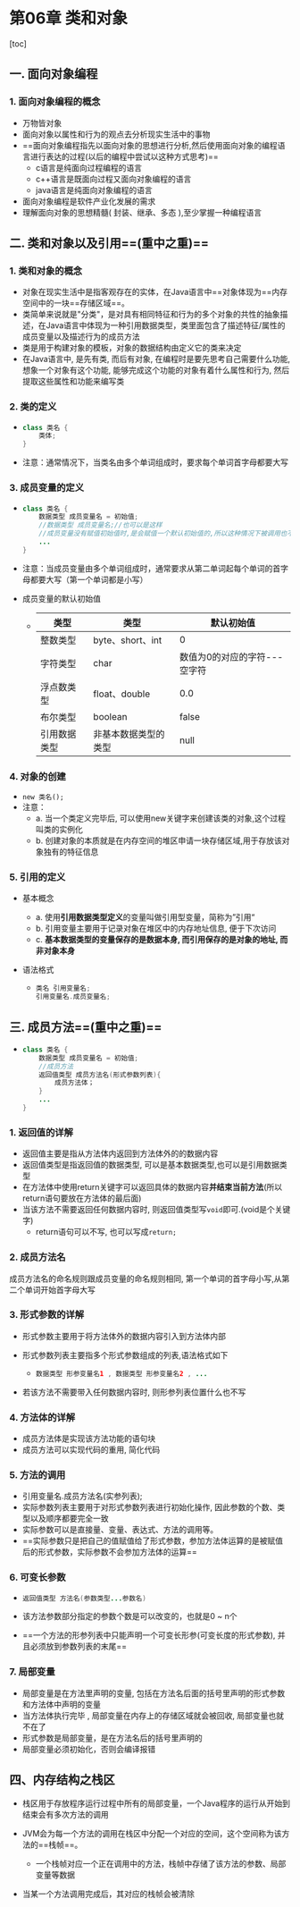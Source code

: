 # 第06章 类和对象

[toc]

## 一. 面向对象编程

### 1. 面向对象编程的概念

- 万物皆对象
- 面向对象以属性和行为的观点去分析现实生活中的事物
- ==面向对象编程指先以面向对象的思想进行分析,然后使用面向对象的编程语言进行表达的过程(以后的编程中尝试以这种方式思考)==
  - c语言是纯面向过程编程的语言
  - c++语言是既面向过程又面向对象编程的语言
  - java语言是纯面向对象编程的语言
- 面向对象编程是软件产业化发展的需求
- 理解面向对象的思想精髓( 封装、继承、多态 ),至少掌握一种编程语言

## 二. 类和对象以及引用==(重中之重)==

### 1. 类和对象的概念

- 对象在现实生活中是指客观存在的实体，在Java语言中==对象体现为==内存空间中的一块==存储区域==。
- 类简单来说就是"分类"，是对具有相同特征和行为的多个对象的共性的抽象描述，在Java语言中体现为一种引用数据类型，类里面包含了描述特征/属性的成员变量以及描述行为的成员方法
- 类是用于构建对象的模板，对象的数据结构由定义它的类来决定
- 在Java语言中, 是先有类, 而后有对象, 在编程时是要先思考自己需要什么功能, 想象一个对象有这个功能, 能够完成这个功能的对象有着什么属性和行为, 然后提取这些属性和功能来编写类

### 2. 类的定义

- ```java
  class 类名 {
      类体;
  }
  ```

- 注意：通常情况下，当类名由多个单词组成时，要求每个单词首字母都要大写

### 3. 成员变量的定义

- ```java
  class 类名 {
      数据类型 成员变量名 = 初始值;
      //数据类型 成员变量名;//也可以是这样
      //成员变量没有赋值初始值时,是会赋值一个默认初始值的,所以这种情况下被调用也不会编译报错
      ...
  }
  ```
- 注意：当成员变量由多个单词组成时，通常要求从第二单词起每个单词的首字母都要大写（第一个单词都是小写）

- 成员变量的默认初始值

  - | 类型         | 类型                 | 默认初始值                   |
    | ------------ | -------------------- | ---------------------------- |
    | 整数类型     | byte、short、int     | 0                            |
    | 字符类型     | char                 | 数值为0的对应的字符---空字符 |
    | 浮点数类型   | float、double        | 0.0                          |
    | 布尔类型     | boolean              | false                        |
    | 引用数据类型 | 非基本数据类型的类型 | null                         |


### 4. 对象的创建

- `new 类名();`
- 注意：
  - a. 当一个类定义完毕后, 可以使用new关键字来创建该类的对象,这个过程叫类的实例化
  - b. 创建对象的本质就是在内存空间的堆区申请一块存储区域,用于存放该对象独有的特征信息

### 5. 引用的定义

- 基本概念

  - a. 使用**引用数据类型定义**的变量叫做引用型变量，简称为”引用“
  - b. 引用变量主要用于记录对象在堆区中的内存地址信息, 便于下次访问
  - c. **基本数据类型的变量保存的是数据本身, 而引用保存的是对象的地址, 而非对象本身**

- 语法格式

  - ```java
    类名 引用变量名;
    引用变量名.成员变量名;
    ```



## 三. 成员方法==(重中之重)==

- ```java
  class 类名 {
      数据类型 成员变量名 = 初始值;
      //成员方法
      返回值类型 成员方法名(形式参数列表){
          成员方法体；
      }
      ...
  }
  ```
### 1. 返回值的详解
- 返回值主要是指从方法体内返回到方法体外的的数据内容
- 返回值类型是指返回值的数据类型, 可以是基本数据类型,也可以是引用数据类型
- 在方法体中使用return关键字可以返回具体的数据内容**并结束当前方法**(所以return语句要放在方法体的最后面)
- 当该方法不需要返回任何数据内容时, 则返回值类型写`void`即可.(void是个关键字)
  - return语句可以不写, 也可以写成`return;`

### 2. 成员方法名

成员方法名的命名规则跟成员变量的命名规则相同, 第一个单词的首字母小写,从第二个单词开始首字母大写

### 3. 形式参数的详解
- 形式参数主要用于将方法体外的数据内容引入到方法体内部

- 形式参数列表主要指多个形式参数组成的列表,语法格式如下

  - ```java
    数据类型 形参变量名1 , 数据类型 形参变量名2 , ...
    ```

- 若该方法不需要带入任何数据内容时, 则形参列表位置什么也不写

### 4. 方法体的详解

- 成员方法体是实现该方法功能的语句块
- 成员方法可以实现代码的重用, 简化代码

### 5. 方法的调用

- 引用变量名.成员方法名(实参列表);
- 实际参数列表主要用于对形式参数列表进行初始化操作, 因此参数的个数、类型以及顺序都要完全一致
- 实际参数可以是直接量、变量、表达式、方法的调用等。
- ==实际参数只是把自己的值赋值给了形式参数，参加方法体运算的是被赋值后的形式参数，实际参数不会参加方法体的运算==

### 6. 可变长参数

- ```java
  返回值类型 方法名(参数类型...参数名)
  ```

- 该方法参数部分指定的参数个数是可以改变的，也就是0 ~ n个

- ==一个方法的形参列表中只能声明一个可变长形参(可变长度的形式参数), 并且必须放到参数列表的末尾==

### 7. 局部变量

- 局部变量是在方法里声明的变量, 包括在方法名后面的括号里声明的形式参数和方法体中声明的变量
- 当方法体执行完毕 , 局部变量在内存上的存储区域就会被回收, 局部变量也就不在了
- 形式参数是局部变量，是在方法名后的括号里声明的
- 局部变量必须初始化，否则会编译报错

## 四、内存结构之栈区

- 栈区用于存放程序运行过程中所有的局部变量，一个Java程序的运行从开始到结束会有多次方法的调用
- JVM会为每一个方法的调用在栈区中分配一个对应的空间，这个空间称为该方法的==栈帧==。
  
  - 一个栈帧对应一个正在调用中的方法，栈帧中存储了该方法的参数、局部变量等数据
- 当某一个方法调用完成后，其对应的栈帧会被清除
